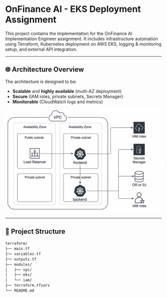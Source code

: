 # OnFinance AI - EKS Deployment Assignment

This project contains the implementation for the OnFinance AI Implementation Engineer assignment. It includes infrastructure automation using Terraform, Kubernetes deployment on AWS EKS, logging & monitoring setup, and external API integration.

---

## 🌐 Architecture Overview

The architecture is designed to be:
- **Scalable** and **highly available** (multi-AZ deployment)
- **Secure** (IAM roles, private subnets, Secrets Manager)
- **Monitorable** (CloudWatch logs and metrics)

![Architecture Diagram](./architecture-diagram.png)

---

## 📁 Project Structure

```bash
terraform/
├── main.tf
├── variables.tf
├── outputs.tf
├── modules/
│   ├── vpc/
│   ├── eks/
│   └── iam/
├── terraform.tfvars
└── README.md

